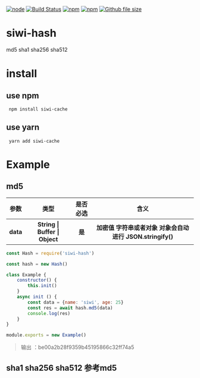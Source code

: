 
[![node](https://img.shields.io/node/v/siwi-hash.svg)](https://www.npmjs.com/package/siwi-hash)
[![Build Status](https://travis-ci.org/siwilizhao/siwi-hash.svg?branch=master)](https://travis-ci.org/siwilizhao/siwi-hash)
[![npm](https://img.shields.io/npm/v/siwi-hash.svg)](https://www.npmjs.com/package/siwi-hash)
[![npm](https://img.shields.io/npm/dt/siwi-hash.svg)](https://www.npmjs.com/package/siwi-hash)
[![Github file size](https://img.shields.io/github/size/siwilizhao/siwi-hash/lib/md5.js.svg)](https://github.com/siwilizhao/siwi-hash/lib/hash.js)
# siwi-hash
md5 sha1 sha256 sha512

# install

## use npm 

` npm install siwi-cache`

## use yarn

` yarn add siwi-cache`

# Example

## md5

<table>
    <tr>
        <th>参数</th>
        <th>类型</th>
        <th>是否必选</th>
        <th>含义</th>
    </tr>
    <tr>
        <th>data</th>
        <th>String | Buffer | Object</th>
        <th>是</th>
        <th>加密值 字符串或者对象 对象会自动进行 JSON.stringify() </th>
    </tr>
</table>

```js
const Hash = require('siwi-hash')

const hash = new Hash()

class Example {
    constructor() {
        this.init()
    }
    async init () {
        const data = {name: 'siwi', age: 25}
        const res = await hash.md5(data)
        console.log(res)
    }
}

module.exports = new Example()
```

> 输出 ：be00a2b28f9359b45195866c32ff74a5

## sha1 sha256 sha512 参考md5


